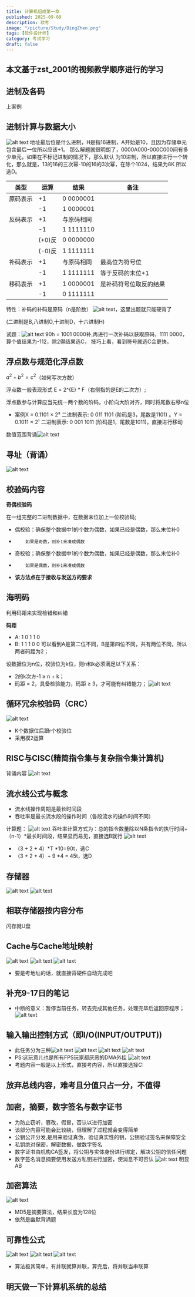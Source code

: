```yaml
---
title: 计算机组成第一章
published: 2025-09-09
description: 软考
image: "/picture/Study/DingZhen.png"
tags: [软件设计师]
category: 考试学习
draft: false
---
```

## 本文基于zst_2001的视频教学顺序进行的学习

## 进制及各码
上案例

## 进制计算与数据大小
![alt text](image.png)
地址最后位是什么进制，H是指16进制，A开始是10，且因为存储单元包含最后一位所以应该+1。
那么解题就很明朗了，0000A000-000C000间有多少单元，如果在不标记进制的情况下，那么默认
为10进制，所以直接进行一个转化，那么就是，13的16的三次幂-10的16的3次幂，在除个1024，结果为8K
所以选D。

| 类型 | 运算 | 结果 | 备注 |
|---|---|---|---|
| 原码表示 | +1 | 0 0000001 | |
| | -1 | 1 0000001 | |
| 反码表示 | +1 | 与原码相同 | |
| | -1 | 1 1111110 | |
| | (+0)反| 0 0000000 | |
| | (-0)反| 1 1111111 | |
| 补码表示 |+1 |与原码相同|最高位为符号位|
| | -1 | 1 1111111 |等于反码的末位+1|
| 移码表示 |+1 |1 0000001  | 是补码符号位取反的结果|
| | -1 | 0 1111111 | |

特性：补码的补码是原码（n是阶数）
![alt text](image-5.png)，这里出题就只能硬背了

(二进制是B,八进制O,十进制D，十六进制H)

试题：![alt text](image-6.png)
90h = 1001 0000补,再进行一次补码以获取原码，1111 0000，算个值结果为-112，除2得结果选C，
技巧上看，看到符号就选C会更快。

## 浮点数与规范化浮点数

$a^{2} + b^{2} = c^{2}$（如何写次方数）

浮点数一般表现形式 E = 2^{E} * F（右侧指的是E的二次方）;

浮点数参与计算应当先统一两个数的阶码，小阶向大阶对齐，同时将尾数右移n位
- 案例X = 0.1101 × 2³
二进制表示: 0 011 1101
(阶码是3，尾数是1101)
。Y = 0.1011 × 2¹
二进制表示: 0 001 1011
(阶码是1，尾数是1011)，直接进行移动

数值范围背诵![alt text](image-8.png)
## 寻址（背诵）
![alt text](image-7.png)

## 校验码内容

**奇偶校验码**

在一组完整的二进制数据中，在数据末位加上一位校验码;
- 偶校验：确保整个数据中1的个数为偶数，如果已经是偶数，那么末位补0
-         如果是奇数，则补1来凑成偶数
- 奇校验；确保整个数据中1的个数为偶数，如果已经是偶数，那么末位补0
-         如果是偶数，则补1来凑成偶数
- **该方法点在于接收与发送方的要求**

## 海明码
利用码距来实现检错和纠错

**码距**
- A: 1 0 1 1 0
- B: 1 1 1 0 0
可以看到A是第二位不同，B是第四位不同，共有两位不同，所以两者码距为2；

设数据位为n位，校验位为k位，则n和k必须满足以下关系：
- 2的k次方-1 ≥ n + k；
- 码距 = 2，具备检验能力，码距 ≥ 3，才可能有纠错能力；
![alt text](image-9.png)

## 循环冗余校验码（CRC）

![alt text](image-10.png)
- K个数据位后跟r个校验位
- 采用模2运算

## RISC与CISC(精简指令集与复杂指令集计算机)
背诵内容
![alt text](image-11.png)

## 流水线公式与概念
- 流水线操作周期是最长时间段
- 吞吐率是最长流水段的操作时间（各段流水的操作时间不同）
 
计算题：
![alt text](image-13.png)
吞吐率计算方式为：总的指令数量除以N条指令的执行时间+（n-1）*最长时间段，结果显而易见，直接选B就行
![alt text](image-14.png)
- （3 + 2 + 4）*T *10=90t，选C
- （3 + 2 + 4）+ 9 *4 = 45t，选D

## 存储器
![alt text](image-15.png)
![alt text](image-16.png)
## 相联存储器按内容分布
闪存就U盘

## Cache与Cache地址映射
![alt text](image-17.png)
![alt text](image-18.png)
![alt text](image-20.png)
- 要是考地址的话，就直接背硬件自动完成吧

## 补充9-17日的笔记
- 中断的意义：暂停当前任务，转去完成其他任务，处理完毕后返回原程序；
![alt text](image-25.png)

## 输入输出控制方式（即I/O(INPUT/OUTPUT))
- 此任务分为三种![alt text](image-23.png)
![alt text](image-24.png)
![alt text](image-26.png)
![alt text](image-27.png)
- PS:这玩意儿也是所有FPS玩家都厌恶的DMA外挂
![alt text](image-28.png)
- 考题内容一般是以上形式，直接考内容，所以直接选择C:

## 放弃总线内容，难考且分值只占一分，不值得

## 加密，摘要，数字签名与数字证书
- 为防止窃听，篡改，假冒，否认以进行加密
- 该部分内容可能会比较绕，但理解了过程就会变得简单
- 公钥公开分发,是用来验证真伪，验证真实性的钥，公钥验证签名来保障安全
- 私钥绝对保密，解密数据，做数字签名
- 数字证书由机构CA签发，将公钥与实体身份进行绑定，解决公钥的信任问题
- 数字签名消息摘要使用发送方私钥进行加密，使消息不可否认
![alt text](image-29.png)
明显AB

## 加密算法
![alt text](image-30.png)
- MD5是摘要算法，结果长度为128位
- 依然是幽默背诵题

## 可靠性公式
![alt text](image-31.png)
![alt text](image-32.png)
![alt text](image-33.png)
- 算法极其简单，有并联就算并联，算完后，将并联当串联算

## 明天做一下计算机系统的总结